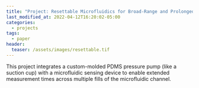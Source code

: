 ```yaml
---
title: "Project: Resettable Microfluidics for Broad-Range and Prolonged Sweat Rate Sensing"
last_modified_at: 2022-04-12T16:20:02-05:00
categories:
  - projects
tags:
  - paper
header:
  teaser: /assets/images/resettable.tif
---
```


This project integrates a custom-molded PDMS pressure pump (like a suction cup) with a microfluidic sensing device to enable extended measurement times across multiple fills of the microfluidic channel. 
